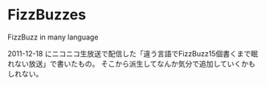 # FizzBuzzes
FizzBuzz in many language

2011-12-18 にニコニコ生放送で配信した「違う言語でFizzBuzz15個書くまで眠れない放送」で書いたもの。
そこから派生してなんか気分で追加していくかもしれない。

